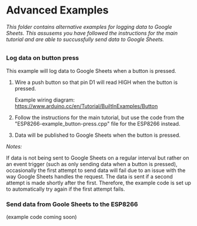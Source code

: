 # Advanced Examples

###### This folder contains alternative examples for logging data to Google Sheets. This assusems you have followed the instructions for the main tutorial and are able to succussfully send data to Google Sheets.

### Log data on button press

This example will log data to Google Sheets when a button is pressed.

1. Wire a push button so that pin D1 will read HIGH when the button is pressed.

   Example wiring diagram:    https://www.arduino.cc/en/Tutorial/BuiltInExamples/Button
  
2. Follow the instructions for the main tutorial, but use the code from the "ESP8266-example_button-press.cpp" file for the ESP8266 instead.
3. Data will be published to Google Sheets when the button is pressed.

*Notes:*

If data is not being sent to Google Sheets on a regular interval but rather on an event trigger (such as only sending data when a button is pressed), occasionally the first attempt to send data will fail due to an issue with the way Google Sheets handles the request. The data is sent if a second attempt is made shortly after the first. Therefore, the example code is set up to automatically try again if the first attempt fails. 


### Send data from Goole Sheets to the ESP8266

(example code coming soon)

